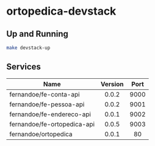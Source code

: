 # ortopedica-devstack

## Up and Running

```bash
make devstack-up
```


## Services

| Name                        | Version | Port |
|-----------------------------|:-------:| :---:|
| fernandoe/fe-conta-api      | 0.0.2   | 9000 |
| fernandoe/fe-pessoa-api     | 0.0.2   | 9001 |
| fernandoe/fe-endereco-api   | 0.0.1   | 9002 |
| fernandoe/fe-ortopedica-api | 0.0.5   | 9003 |
| fernandoe/ortopedica        | 0.0.1   | 80   |
